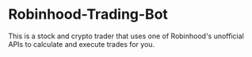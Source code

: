 # Robinhood-Trading-Bot
This is a stock and crypto trader that uses one of Robinhood's unofficial APIs to calculate and execute trades for you.
